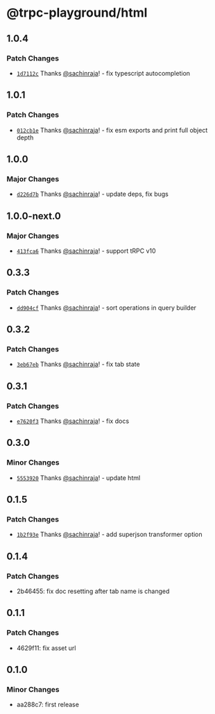 # @trpc-playground/html

## 1.0.4

### Patch Changes

- [`1d7112c`](https://github.com/sachinraja/trpc-playground/commit/1d7112cc2987d0daccb611becd3661a9fad8123c) Thanks [@sachinraja](https://github.com/sachinraja)! - fix typescript autocompletion

## 1.0.1

### Patch Changes

- [`012cb1e`](https://github.com/sachinraja/trpc-playground/commit/012cb1e3888e69ddc76abf55492b2d3441989fa8) Thanks [@sachinraja](https://github.com/sachinraja)! - fix esm exports and print full object depth

## 1.0.0

### Major Changes

- [`d226d7b`](https://github.com/sachinraja/trpc-playground/commit/d226d7b5829b79cce8bee3f70d6635f2f76fd796) Thanks [@sachinraja](https://github.com/sachinraja)! - update deps, fix bugs

## 1.0.0-next.0

### Major Changes

- [`413fca6`](https://github.com/sachinraja/trpc-playground/commit/413fca6c4c4cb50b690d3fb76ea1b43a713275ef) Thanks [@sachinraja](https://github.com/sachinraja)! - support tRPC v10

## 0.3.3

### Patch Changes

- [`dd904cf`](https://github.com/sachinraja/trpc-playground/commit/dd904cfe853a61e4aeb68a31250b101598794dea) Thanks [@sachinraja](https://github.com/sachinraja)! - sort operations in query builder

## 0.3.2

### Patch Changes

- [`3eb67eb`](https://github.com/sachinraja/trpc-playground/commit/3eb67eb100e96d3f804ac34976f26888df923a37) Thanks [@sachinraja](https://github.com/sachinraja)! - fix tab state

## 0.3.1

### Patch Changes

- [`e7620f3`](https://github.com/sachinraja/trpc-playground/commit/e7620f3238dd1ceea4264bc227a5a4217b42ea89) Thanks [@sachinraja](https://github.com/sachinraja)! - fix docs

## 0.3.0

### Minor Changes

- [`5553920`](https://github.com/sachinraja/trpc-playground/commit/5553920db2bd15da8249d19826a9b7a1ecf1791f) Thanks [@sachinraja](https://github.com/sachinraja)! - update html

## 0.1.5

### Patch Changes

- [`1b2f93e`](https://github.com/sachinraja/trpc-playground/commit/1b2f93e780c3bddbf17d09c2a8f14e74e85b3fcb) Thanks [@sachinraja](https://github.com/sachinraja)! - add superjson transformer option

## 0.1.4

### Patch Changes

- 2b46455: fix doc resetting after tab name is changed

## 0.1.1

### Patch Changes

- 4629f11: fix asset url

## 0.1.0

### Minor Changes

- aa288c7: first release
